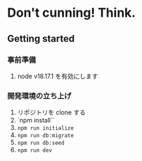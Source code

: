 # Don't cunning! Think.

## Getting started

### 事前準備

1. node v18.17.1 を有効にします

### 開発環境の立ち上げ

1. リポジトリを clone する
1. `npm install``
1. `npm run initialize`
1. `npm run db:migrate`
1. `npm run db:seed`
1. `npm run dev`

